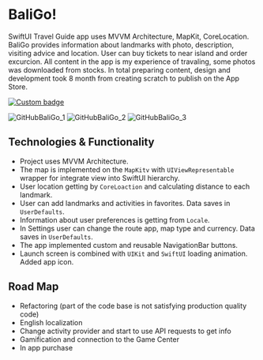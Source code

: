 # BaliGo!

SwiftUI Travel Guide app uses MVVM Architecture, MapKit, CoreLocation. BaliGo provides information about landmarks with photo, description, visiting advice and location. User can buy tickets to near island and order excurcion. All content in the app is my experience of travaling, some photos was downloaded from stocks. In total preparing content, design and development took 8 month from creating scratch to publish on the App Store.

<a href="https://apps.apple.com/app/bali-go/id1580667720"><img alt="Custom badge" src="https://user-images.githubusercontent.com/94032706/170984756-d1ed69fb-2ff6-49fd-8e62-54a71c86e1ff.png"></a>

![GitHubBaliGo_1](https://user-images.githubusercontent.com/94032706/170975392-15904ebd-1d74-4671-8681-82b76c955d3a.png)
![GitHubBaliGo_2](https://user-images.githubusercontent.com/94032706/170975412-8e1a2559-77b8-4fda-a659-d3c12cc790c2.png)
![GitHubBaliGo_3](https://user-images.githubusercontent.com/94032706/170975429-d48ca57d-2ea6-4be6-9edd-447a38fca5f4.png)

## Technologies & Functionality

- Project uses MVVM Architecture.
- The map is implemented on the `MapKitv` with `UIViewRepresentable` wrapper for integrate view into SwiftUI hierarchy.
- User location getting by `CoreLoaction` and calculating distance to each landmark.
- User can add landmarks and activities in favorites. Data saves in `UserDefaults`.
- Information about user preferences is getting from `Locale`.
- In Settings user can change the route app, map type and currency. Data saves in `UserDefaults`.
- The app implemented custom and reusable NavigationBar buttons.
- Launch screen is combined with `UIKit` and `SwiftUI` loading animation. Added app icon.

## Road Map

- Refactoring (part of the code base is not satisfying production quality code)
- English localization
- Change activity provider and start to use API requests to get info
- Gamification and connection to the Game Center
- In app purchase
